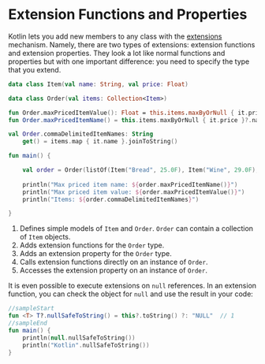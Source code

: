 # Extension Functions and Properties

Kotlin lets you add new members to any class with the [extensions](https://kotlinlang.org/docs/reference/extensions.html) mechanism. Namely, there are two types of extensions: extension functions and extension properties. They look a lot like normal functions and properties but with one important difference: you need to specify the type that you extend.

```kotlin
data class Item(val name: String, val price: Float)                                         // 1  

data class Order(val items: Collection<Item>)  

fun Order.maxPricedItemValue(): Float = this.items.maxByOrNull { it.price }?.price ?: 0F    // 2  
fun Order.maxPricedItemName() = this.items.maxByOrNull { it.price }?.name ?: "NO_PRODUCTS"

val Order.commaDelimitedItemNames: String                                                   // 3
    get() = items.map { it.name }.joinToString()

fun main() {

    val order = Order(listOf(Item("Bread", 25.0F), Item("Wine", 29.0F), Item("Water", 12.0F)))
    
    println("Max priced item name: ${order.maxPricedItemName()}")                           // 4
    println("Max priced item value: ${order.maxPricedItemValue()}")
    println("Items: ${order.commaDelimitedItemNames}")                                      // 5

}
```

1. Defines simple models of `Item` and `Order`. `Order` can contain a collection of `Item` objects.
2. Adds extension functions for the `Order` type.  
3. Adds an extension property for the `Order` type.
4. Calls extension functions directly on an instance of `Order`.
5. Accesses the extension property on an instance of `Order`.

It is even possible to execute extensions on `null` references. In an extension function, you can check the object for `null` and use the result in your code:

```kotlin
//sampleStart
fun <T> T?.nullSafeToString() = this?.toString() ?: "NULL"  // 1
//sampleEnd
fun main() {
    println(null.nullSafeToString())
    println("Kotlin".nullSafeToString())
}
```
